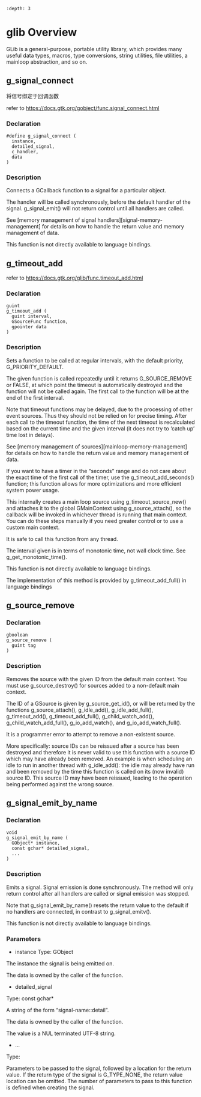 ```{contents} Table of Contents
:depth: 3
```

# glib Overview

GLib is a general-purpose, portable utility library, which provides many useful data types, macros, type conversions, string utilities, file utilities, a mainloop abstraction, and so on.


## g_signal_connect

将信号绑定于回调函数

refer to https://docs.gtk.org/gobject/func.signal_connect.html

### Declaration
```
#define g_signal_connect (
  instance,
  detailed_signal,
  c_handler,
  data
)
```

### Description

Connects a GCallback function to a signal for a particular object.

The handler will be called synchronously, before the default handler of the signal. g_signal_emit() will not return control until all handlers are called.

See [memory management of signal handlers][signal-memory-management] for details on how to handle the return value and memory management of data.

This function is not directly available to language bindings.

## g_timeout_add
refer to https://docs.gtk.org/glib/func.timeout_add.html

### Declaration

```
guint
g_timeout_add (
  guint interval,
  GSourceFunc function,
  gpointer data
)
```


### Description

Sets a function to be called at regular intervals, with the default priority, G_PRIORITY_DEFAULT.

The given function is called repeatedly until it returns G_SOURCE_REMOVE or FALSE, at which point the timeout is automatically destroyed and the function will not be called again. The first call to the function will be at the end of the first interval.

Note that timeout functions may be delayed, due to the processing of other event sources. Thus they should not be relied on for precise timing. After each call to the timeout function, the time of the next timeout is recalculated based on the current time and the given interval (it does not try to ‘catch up’ time lost in delays).

See [memory management of sources][mainloop-memory-management] for details on how to handle the return value and memory management of data.

If you want to have a timer in the “seconds” range and do not care about the exact time of the first call of the timer, use the g_timeout_add_seconds() function; this function allows for more optimizations and more efficient system power usage.

This internally creates a main loop source using g_timeout_source_new() and attaches it to the global GMainContext using g_source_attach(), so the callback will be invoked in whichever thread is running that main context. You can do these steps manually if you need greater control or to use a custom main context.

It is safe to call this function from any thread.

The interval given is in terms of monotonic time, not wall clock time. See g_get_monotonic_time().

This function is not directly available to language bindings.

The implementation of this method is provided by g_timeout_add_full() in language bindings


## g_source_remove
### Declaration
```
gboolean
g_source_remove (
  guint tag
)
```

### Description

Removes the source with the given ID from the default main context. You must use g_source_destroy() for sources added to a non-default main context.

The ID of a GSource is given by g_source_get_id(), or will be returned by the functions g_source_attach(), g_idle_add(), g_idle_add_full(), g_timeout_add(), g_timeout_add_full(), g_child_watch_add(), g_child_watch_add_full(), g_io_add_watch(), and g_io_add_watch_full().

It is a programmer error to attempt to remove a non-existent source.

More specifically: source IDs can be reissued after a source has been destroyed and therefore it is never valid to use this function with a source ID which may have already been removed. An example is when scheduling an idle to run in another thread with g_idle_add(): the idle may already have run and been removed by the time this function is called on its (now invalid) source ID. This source ID may have been reissued, leading to the operation being performed against the wrong source.


## g_signal_emit_by_name

### Declaration

```
void
g_signal_emit_by_name (
  GObject* instance,
  const gchar* detailed_signal,
  ...
)

```

### Description

Emits a signal. Signal emission is done synchronously. The method will only return control after all handlers are called or signal emission was stopped.

Note that g_signal_emit_by_name() resets the return value to the default if no handlers are connected, in contrast to g_signal_emitv().

This function is not directly available to language bindings.


### Parameters 

* instance
Type: GObject

The instance the signal is being emitted on.

The data is owned by the caller of the function.

* detailed_signal

Type: const gchar*

A string of the form “signal-name::detail”.

The data is owned by the caller of the function.

The value is a NUL terminated UTF-8 string.

* ...

Type: 

Parameters to be passed to the signal, followed by a location for the return value. If the return type of the signal is G_TYPE_NONE, the return value location can be omitted. The number of parameters to pass to this function is defined when creating the signal.